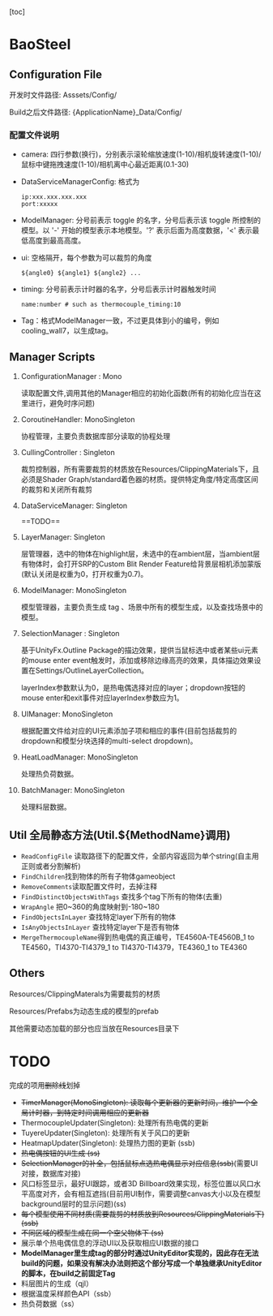 [toc]

# BaoSteel

## Configuration  File

开发时文件路径: Asssets/Config/

Build之后文件路径: {ApplicationName}_Data/Config/

### 配置文件说明

- camera: 四行参数(换行)，分别表示滚轮缩放速度(1-10)/相机旋转速度(1-10)/鼠标中键拖拽速度(1-10)/相机离中心最近距离(0.1-30)

- DataServiceManagerConfig: 格式为

  ```
  ip:xxx.xxx.xxx.xxx
  port:xxxxx
  ```

- ModelManager: 分号前表示 toggle 的名字，分号后表示该 toggle 所控制的模型。以 '-' 开始的模型表示本地模型。'?' 表示后面为高度数据，'<' 表示最低高度到最高高度。

- ui: 空格隔开，每个参数为可以裁剪的角度

  ```
  ${angle0} ${angle1} ${angle2} ...
  ```

- timing: 分号前表示计时器的名字，分号后表示计时器触发时间

  ```
  name:number # such as thermocouple_timing:10
  ```

- Tag：格式ModelManager一致，不过更具体到小的编号，例如cooling_wall7，以生成tag。

## Manager Scripts

1. ConfigurationManager : Mono

   读取配置文件,调用其他的Manager相应的初始化函数(所有的初始化应当在这里进行，避免时序问题)
   
2. CoroutineHandler: MonoSingleton

   协程管理，主要负责数据库部分读取的协程处理

3. CullingController : Singleton

   裁剪控制器，所有需要裁剪的材质放在Resources/ClippingMaterials下，且必须是Shader Graph/standard着色器的材质。提供特定角度/特定高度区间的裁剪和关闭所有裁剪

4. DataServiceManager: Singleton

   ==TODO==

5. LayerManager: Singleton

   层管理器，选中的物体在highlight层，未选中的在ambient层，当ambient层有物体时，会打开SRP的Custom Blit Render Feature给背景层相机添加蒙版(默认关闭是权重为0，打开权重为0.7)。

6. ModelManager: MonoSingleton

   模型管理器，主要负责生成 tag 、场景中所有的模型生成，以及查找场景中的模型。

7. SelectionManager : Singleton

   基于UnityFx.Outline Package的描边效果，提供当鼠标选中或者某些ui元素的mouse enter event触发时，添加或移除边缘高亮的效果，具体描边效果设置在Settings/OutlineLayerCollection。

   layerIndex参数默认为0，是热电偶选择对应的layer；dropdown按钮的mouse enter和exit事件对应layerIndex参数应为1。

8. UIManager: MonoSingleton

   根据配置文件给对应的UI元素添加子项和相应的事件(目前包括裁剪的dropdown和模型分块选择的multi-select dropdown)。
   
9. HeatLoadManager: MonoSingleton

   处理热负荷数据。

10. BatchManager: MonoSingleton

    处理料层数据。

## Util 全局静态方法(Util.${MethodName}调用)

- ```ReadConfigFile``` 读取路径下的配置文件，全部内容返回为单个string(自主用正则或者分割解析)
- ```FindChildren```找到物体的所有子物体gameobject
- ```RemoveComments```读取配置文件时，去掉注释
- ```FindDistinctObjectsWithTags``` 查找多个tag下所有的物体(去重)
- ```WrapAngle``` 把0\~360的角度映射到-180\~180
- ```FindObjectsInLayer``` 查找特定layer下所有的物体
- ```IsAnyObjectsInLayer``` 查找特定layer下是否有物体
- ```MergeThermocoupleName```得到热电偶的真正编号，TE4560A-TE4560B_1 to TE4560，TI4370-TI4379_1 to TI4370-TI4379，TE4360_1 to TE4360

## Others

Resources/ClippingMaterals为需要裁剪的材质

Resources/Prefabs为动态生成的模型的prefab

其他需要动态加载的部分也应当放在Resources目录下

# TODO

完成的项用~~删除线~~划掉

- ~~TimerManager(MonoSingleton): 读取每个更新器的更新时间，维护一个全局计时器，到特定时间调用相应的更新器~~
- ThermocoupleUpdater(Singleton): 处理所有热电偶的更新
- TuyereUpdater(Singleton): 处理所有关于风口的更新
- HeatmapUpdater(Singleton): 处理热力图的更新 (ssb)
- ~~热电偶按钮的UI生成 (ss)~~
- ~~SelectionManager的补全，包括鼠标点选热电偶显示对应信息(ssb)~~(需要UI对接，数据库对接)
- 风口标签显示，最好UI跟踪，或者3D Billboard效果实现，标签位置以风口水平高度对齐，会有相互遮挡(目前用UI制作，需要调整canvas大小以及在模型background层时的显示问题)(ss)
- ~~每个模型使用不同材质(需要裁剪的材质放到Resources/ClippingMaterials下)(ssb)~~
- ~~不同区域的模型生成在同一个空父物体下 (ss)~~
- 展示单个热电偶信息的浮动UI以及获取相应UI数据的接口
- **ModelManager里生成tag的部分时通过UnityEditor实现的，因此存在无法build的问题，如果没有解决办法则把这个部分写成一个单独继承UnityEditor的脚本，在build之前固定Tag**
- 料层图片的生成（qjl）
- 根据温度采样颜色API（ssb）
- 热负荷数据（ss）
